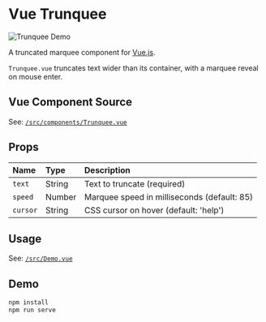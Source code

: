 # Vue Trunquee

![Trunquee Demo](https://i.imgur.com/rggXkO7.gif)

A truncated marquee component for [Vue.js](http://vuejs.org/).

`Trunquee.vue` truncates text wider than its container, with a marquee reveal on mouse enter.

## Vue Component Source

See: [`/src/components/Trunquee.vue`](/src/components/Trunquee.vue)

## Props

| Name     | Type   | Description                                 |
| :---     | :---   | :---                                        |
| `text`   | String | Text to truncate (required)                 |
| `speed`  | Number | Marquee speed in milliseconds (default: 85) |
| `cursor` | String | CSS cursor on hover (default: 'help')       |

## Usage

See: [`/src/Demo.vue`](/src/Demo.vue)

## Demo

``` bash
npm install
npm run serve
```
